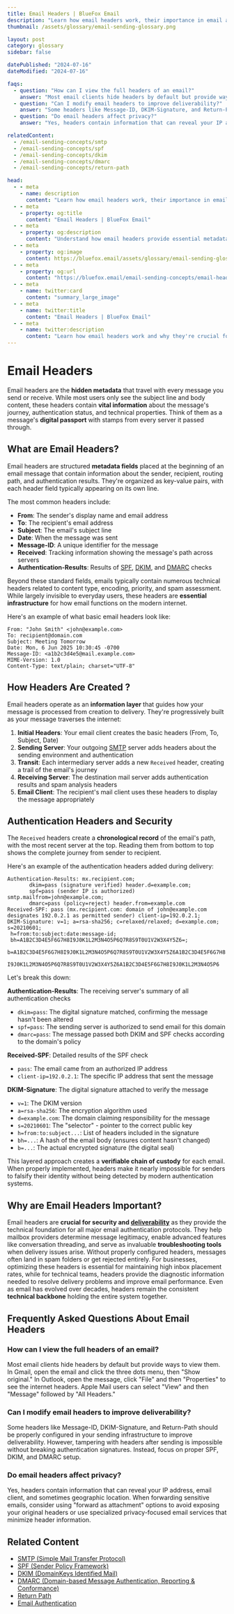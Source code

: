 ```yaml
---
title: Email Headers | BlueFox Email
description: "Learn how email headers work, their importance in email authentication, and how to interpret them for troubleshooting delivery issues and tracking message paths."
thumbnail: /assets/glossary/email-sending-glossary.png

layout: post
category: glossary
sidebar: false

datePublished: "2024-07-16"
dateModified: "2024-07-16"

faqs:
  - question: "How can I view the full headers of an email?"
    answer: "Most email clients hide headers by default but provide ways to view them. In Gmail, open the email and click the three dots menu, then \"Show original.\" In Outlook, open the message, click \"File\" and then \"Properties\" to see the internet headers. Apple Mail users can select \"View\" and then \"Message\" followed by \"All Headers.\""
  - question: "Can I modify email headers to improve deliverability?"
    answer: "Some headers like Message-ID, DKIM-Signature, and Return-Path should be properly configured in your sending infrastructure to improve deliverability. However, tampering with headers after sending is impossible without breaking authentication signatures. Instead, focus on proper SPF, DKIM, and DMARC setup."
  - question: "Do email headers affect privacy?"
    answer: "Yes, headers contain information that can reveal your IP address, email client, and sometimes geographic location. When forwarding sensitive emails, consider using \"forward as attachment\" options to avoid exposing your original headers or use specialized privacy-focused email services that minimize header information."

relatedContent:
  - /email-sending-concepts/smtp
  - /email-sending-concepts/spf
  - /email-sending-concepts/dkim
  - /email-sending-concepts/dmarc
  - /email-sending-concepts/return-path

head:
  - - meta
    - name: description
      content: "Learn how email headers work, their importance in email authentication, and how to interpret them for troubleshooting delivery issues and tracking message paths."
  - - meta
    - property: og:title
      content: "Email Headers | BlueFox Email"
  - - meta
    - property: og:description
      content: "Understand how email headers provide essential metadata for email routing, authentication, and security across the internet."
  - - meta
    - property: og:image
      content: https://bluefox.email/assets/glossary/email-sending-glossary.png
  - - meta
    - property: og:url
      content: "https://bluefox.email/email-sending-concepts/email-headers"
  - - meta
    - name: twitter:card
      content: "summary_large_image"
  - - meta
    - name: twitter:title
      content: "Email Headers | BlueFox Email"
  - - meta
    - name: twitter:description
      content: "Learn how email headers work and why they're crucial for email delivery, authentication, and troubleshooting."
---
```

<GlossaryNavigation/>

# Email Headers

Email headers are the **hidden metadata** that travel with every message you send or receive. While most users only see the subject line and body content, these headers contain **vital information** about the message's journey, authentication status, and technical properties. Think of them as a message's **digital passport** with stamps from every server it passed through.

## What are Email Headers?

Email headers are structured **metadata fields** placed at the beginning of an email message that contain information about the sender, recipient, routing path, and authentication results. They're organized as key-value pairs, with each header field typically appearing on its own line.

The most common headers include:

- **From**: The sender's display name and email address
- **To**: The recipient's email address
- **Subject**: The email's subject line
- **Date**: When the message was sent
- **Message-ID**: A unique identifier for the message
- **Received**: Tracking information showing the message's path across servers
- **Authentication-Results**: Results of [SPF](/email-sending-concepts/spf), [DKIM](/email-sending-concepts/dkim), and [DMARC](/email-sending-concepts/dmarc) checks

Beyond these standard fields, emails typically contain numerous technical headers related to content type, encoding, priority, and spam assessment. While largely invisible to everyday users, these headers are **essential infrastructure** for how email functions on the modern internet.

Here's an example of what basic email headers look like:

```
From: "John Smith" <john@example.com>
To: recipient@domain.com
Subject: Meeting Tomorrow
Date: Mon, 6 Jun 2025 10:30:45 -0700
Message-ID: <a1b2c3d4e5@mail.example.com>
MIME-Version: 1.0
Content-Type: text/plain; charset="UTF-8"
```

## How Headers Are Created ?

Email headers operate as an **information layer** that guides how your message is processed from creation to delivery. They're progressively built as your message traverses the internet:

1. **Initial Headers**: Your email client creates the basic headers (From, To, Subject, Date)
2. **Sending Server**: Your outgoing [SMTP](/email-sending-concepts/smtp) server adds headers about the sending environment and authentication
3. **Transit**: Each intermediary server adds a new `Received` header, creating a trail of the email's journey
4. **Receiving Server**: The destination mail server adds authentication results and spam analysis headers
5. **Email Client**: The recipient's mail client uses these headers to display the message appropriately

## Authentication Headers and Security

The `Received` headers create a **chronological record** of the email's path, with the most recent server at the top. Reading them from bottom to top shows the complete journey from sender to recipient.

Here's an example of the authentication headers added during delivery:

```
Authentication-Results: mx.recipient.com;
       dkim=pass (signature verified) header.d=example.com;
       spf=pass (sender IP is authorized) smtp.mailfrom=john@example.com;
       dmarc=pass (policy=reject) header.from=example.com
Received-SPF: pass (mx.recipient.com: domain of john@example.com designates 192.0.2.1 as permitted sender) client-ip=192.0.2.1;
DKIM-Signature: v=1; a=rsa-sha256; c=relaxed/relaxed; d=example.com; s=20210601;
 h=from:to:subject:date:message-id;
 bh=A1B2C3D4E5F6G7H8I9J0K1L2M3N4O5P6Q7R8S9T0U1V2W3X4Y5Z6=;
 b=A1B2C3D4E5F6G7H8I9J0K1L2M3N4O5P6Q7R8S9T0U1V2W3X4Y5Z6A1B2C3D4E5F6G7H8
   I9J0K1L2M3N4O5P6Q7R8S9T0U1V2W3X4Y5Z6A1B2C3D4E5F6G7H8I9J0K1L2M3N4O5P6
```

Let's break this down:

**Authentication-Results**: The receiving server's summary of all authentication checks

- `dkim=pass`: The digital signature matched, confirming the message hasn't been altered
- `spf=pass`: The sending server is authorized to send email for this domain
- `dmarc=pass`: The message passed both DKIM and SPF checks according to the domain's policy

**Received-SPF**: Detailed results of the SPF check

- `pass`: The email came from an authorized IP address
- `client-ip=192.0.2.1`: The specific IP address that sent the message

**DKIM-Signature**: The digital signature attached to verify the message

- `v=1`: The DKIM version
- `a=rsa-sha256`: The encryption algorithm used
- `d=example.com`: The domain claiming responsibility for the message
- `s=20210601`: The "selector" - pointer to the correct public key
- `h=from:to:subject...`: List of headers included in the signature
- `bh=...`: A hash of the email body (ensures content hasn't changed)
- `b=...`: The actual encrypted signature (the digital seal)

This layered approach creates a **verifiable chain of custody** for each email. When properly implemented, headers make it nearly impossible for senders to falsify their identity without being detected by modern authentication systems.

## Why are Email Headers Important?

Email headers are **crucial for security and [deliverability](/email-sending-concepts/deliverability)** as they provide the technical foundation for all major email authentication protocols. They help mailbox providers determine message legitimacy, enable advanced features like conversation threading, and serve as invaluable **troubleshooting tools** when delivery issues arise. Without properly configured headers, messages often land in spam folders or get rejected entirely. For businesses, optimizing these headers is essential for maintaining high inbox placement rates, while for technical teams, headers provide the diagnostic information needed to resolve delivery problems and improve email performance. Even as email has evolved over decades, headers remain the consistent **technical backbone** holding the entire system together.

## Frequently Asked Questions About Email Headers

### How can I view the full headers of an email?

Most email clients hide headers by default but provide ways to view them. In Gmail, open the email and click the three dots menu, then "Show original." In Outlook, open the message, click "File" and then "Properties" to see the internet headers. Apple Mail users can select "View" and then "Message" followed by "All Headers."

### Can I modify email headers to improve deliverability?

Some headers like Message-ID, DKIM-Signature, and Return-Path should be properly configured in your sending infrastructure to improve deliverability. However, tampering with headers after sending is impossible without breaking authentication signatures. Instead, focus on proper SPF, DKIM, and DMARC setup.

### Do email headers affect privacy?

Yes, headers contain information that can reveal your IP address, email client, and sometimes geographic location. When forwarding sensitive emails, consider using "forward as attachment" options to avoid exposing your original headers or use specialized privacy-focused email services that minimize header information.

## Related Content

- [SMTP (Simple Mail Transfer Protocol)](/email-sending-concepts/smtp)
- [SPF (Sender Policy Framework)](/email-sending-concepts/spf)
- [DKIM (DomainKeys Identified Mail)](/email-sending-concepts/dkim)
- [DMARC (Domain-based Message Authentication, Reporting & Conformance)](/email-sending-concepts/dmarc)
- [Return Path](/email-sending-concepts/return-path)
- [Email Authentication](/email-sending-concepts/email-authentication)

<GlossaryCTA />
